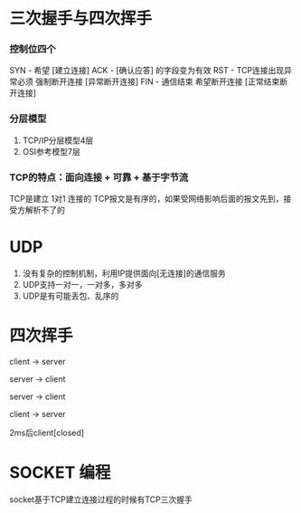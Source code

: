 # 三次握手与四次挥手

### 控制位四个

SYN - 希望  [建立连接]
ACK - [确认应答] 的字段变为有效
RST - TCP连接出现异常必须 强制断开连接 [异常断开连接]
FIN - 通信结束 希望断开连接 [正常结束断开连接]

### 分层模型

1. TCP/IP分层模型4层
2. OSI参考模型7层

### TCP的特点：面向连接 + 可靠 + 基于字节流

TCP是建立 1对1 连接的
TCP报文是有序的，如果受网络影响后面的报文先到，接受方解析不了的


# UDP

1. 没有复杂的控制机制，利用IP提供面向[无连接]的通信服务
2. UDP支持一对一，一对多，多对多
3. UDP是有可能丢包、乱序的



# 四次挥手

client -> server 

server -> client 

server -> client

client -> server

2ms后client[closed]  



# SOCKET 编程

socket基于TCP建立连接过程的时候有TCP三次握手